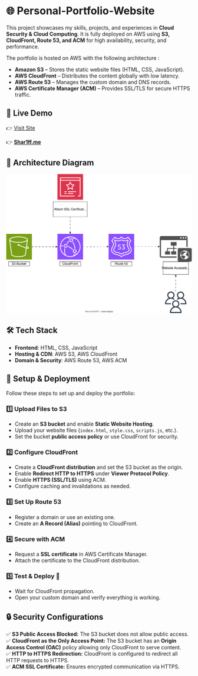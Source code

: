 # 🌐 Personal-Portfolio-Website

This project showcases my skills, projects, and experiences in **Cloud Security &amp; Cloud Computing**. It is fully deployed on AWS using **S3, CloudFront, Route 53, and ACM** for high availability, security, and performance.

The portfolio is hosted on AWS with the following architecture :

- **Amazon S3** – Stores the static website files (HTML, CSS, JavaScript).
- **AWS CloudFront** – Distributes the content globally with low latency.
- **AWS Route 53** – Manages the custom domain and DNS records.
- **AWS Certificate Manager (ACM)** – Provides SSL/TLS for secure HTTPS traffic.


## 🔗 Live Demo

👉 <a href="https://shar1ff.me" target="_blank" rel="noopener noreferrer">Visit Site</a>

👉 **[Shar1ff.me](https://shar1ff.me)**

## 📸 Architecture Diagram

![Diagram](assets/S3-Static-Website.svg)


## 🛠️ Tech Stack

- **Frontend**: HTML, CSS, JavaScript  
- **Hosting & CDN**: AWS S3, AWS CloudFront  
- **Domain & Security**: AWS Route 53, AWS ACM

## 🔧 Setup & Deployment

Follow these steps to set up and deploy the portfolio:

### 1️⃣ Upload Files to S3
- Create an **S3 bucket** and enable **Static Website Hosting**.
- Upload your website files (`index.html`, `style.css`, `scripts.js`, etc.).
- Set the bucket **public access policy** or use CloudFront for security.

### 2️⃣ Configure CloudFront
- Create a **CloudFront distribution** and set the S3 bucket as the origin.
- Enable **Redirect HTTP to HTTPS** under **Viewer Protocol Policy**.
- Enable **HTTPS (SSL/TLS)** using ACM.
- Configure caching and invalidations as needed.

### 3️⃣ Set Up Route 53
- Register a domain or use an existing one.
- Create an **A Record (Alias)** pointing to CloudFront.

### 4️⃣ Secure with ACM
- Request a **SSL certificate** in AWS Certificate Manager.
- Attach the certificate to the CloudFront distribution.

### 5️⃣ Test & Deploy 🚀
- Wait for CloudFront propagation.
- Open your custom domain and verify everything is working.

## 🔒 Security Configurations  

✅ **S3 Public Access Blocked:** The S3 bucket does not allow public access.  
✅ **CloudFront as the Only Access Point:** The S3 bucket has an **Origin Access Control (OAC)** policy allowing only CloudFront to serve content.  
✅ **HTTP to HTTPS Redirection:** CloudFront is configured to redirect all HTTP requests to HTTPS.  
✅ **ACM SSL Certificate:** Ensures encrypted communication via HTTPS. 

